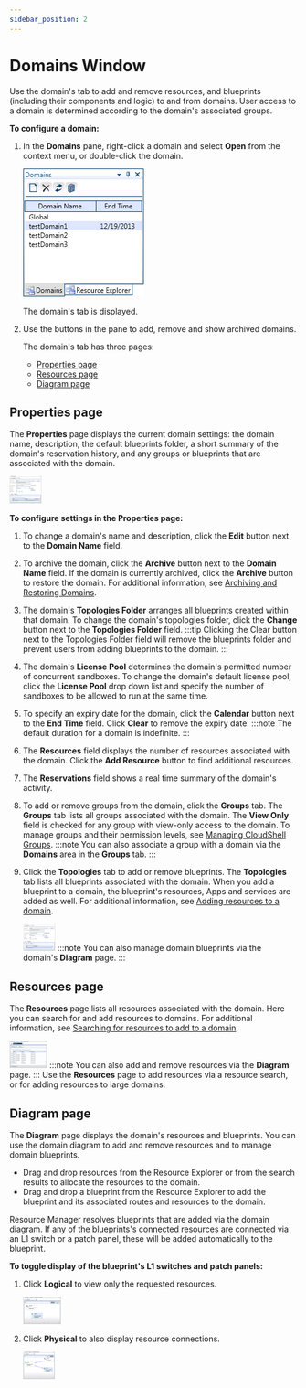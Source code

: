 ```yaml
---
sidebar_position: 2
---
```


# Domains Window

Use the domain's tab to add and remove resources, and blueprints (including their components and logic) to and from domains. User access to a domain is determined according to the domain's associated groups.

**To configure a domain:**

1. In the **Domains** pane, right-click a domain and select **Open** from the context menu, or double-click the domain.
    
    ![](/Images/Admin-Guide/User-Management/The-Domain-window.png)
    
    The domain's tab is displayed.
    
2. Use the buttons in the pane to add, remove and show archived domains.
    
    The domain's tab has three pages:
    
    - [Properties page](https://help.quali.com/Online%20Help/0.0/Portal/Content/Admn/Dmn-Win.htm?Highlight=Domains%20Window#Properties)
    - [Resources page](https://help.quali.com/Online%20Help/0.0/Portal/Content/Admn/Dmn-Win.htm?Highlight=Domains%20Window#Resources)
    - [Diagram page](https://help.quali.com/Online%20Help/0.0/Portal/Content/Admn/Dmn-Win.htm?Highlight=Domains%20Window#Diagram)

## Properties page

The **Properties** page displays the current domain settings: the domain name, description, the default blueprints folder, a short summary of the domain's reservation history, and any groups or blueprints that are associated with the domain.

[![](/Images/Admin-Guide/User-Management/The-Domain-window_1_thumb_0_48.png)](https://help.quali.com/Online%20Help/0.0/Portal/Content/Images/Admin%20Guide/User%20Management/The%20Domain%20window_1.png)

**To configure settings in the Properties page:**

1. To change a domain's name and description, click the **Edit** button next to the **Domain Name** field.
2. To archive the domain, click the **Archive** button next to the **Domain Name** field. If the domain is currently archived, click the **Archive** button to restore the domain. For additional information, see [Archiving and Restoring Domains](https://help.quali.com/Online%20Help/0.0/Portal/Content/Admn/Arcv-n-Rstr-Dmn.htm).
3. The domain's **Topologies Folder** arranges all blueprints created within that domain. To change the domain's topologies folder, click the **Change** button next to the **Topologies Folder** field.
    :::tip
    Clicking the Clear button next to the Topologies Folder field will remove the blueprints folder and prevent users from adding blueprints to the domain.
    :::
4. The domain's **License Pool** determines the domain's permitted number of concurrent sandboxes. To change the domain's default license pool, click the **License Pool** drop down list and specify the number of sandboxes to be allowed to run at the same time.
5. To specify an expiry date for the domain, click the **Calendar** button next to the **End Time** field. Click **Clear** to remove the expiry date.
    :::note
    The default duration for a domain is indefinite.
    :::
6. The **Resources** field displays the number of resources associated with the domain. Click the **Add Resource** button to find additional resources.
7. The **Reservations** field shows a real time summary of the domain's activity.
8. To add or remove groups from the domain, click the **Groups** tab. The **Groups** tab lists all groups associated with the domain. The **View Only** field is checked for any group with view-only access to the domain. To manage groups and their permission levels, see [Managing CloudShell Groups](https://help.quali.com/Online%20Help/0.0/Portal/Content/Admn/Add-Grp.htm).
    :::note
    You can also associate a group with a domain via the **Domains** area in the **Groups** tab.
    :::
9. Click the **Topologies** tab to add or remove blueprints. The **Topologies** tab lists all blueprints associated with the domain. When you add a blueprint to a domain, the blueprint's resources, Apps and services are added as well. For additional information, see [Adding resources to a domain](https://help.quali.com/Online%20Help/0.0/Portal/Content/Admn/Add-dmn-rsrc.htm#Adding).
    
    [![](/Images/Admin-Guide/User-Management/The-Domain-window_2_thumb_0_48.png)](https://help.quali.com/Online%20Help/0.0/Portal/Content/Images/Admin%20Guide/User%20Management/The%20Domain%20window_2.png)
    :::note
    You can also manage domain blueprints via the domain's **Diagram** page.
    :::

## Resources page

The **Resources** page lists all resources associated with the domain. Here you can search for and add resources to domains. For additional information, see [Searching for resources to add to a domain](https://help.quali.com/Online%20Help/0.0/Portal/Content/Admn/Add-dmn-rsrc.htm#Searchin).

[![](/Images/Admin-Guide/User-Management/The-Domain-window_3_thumb_0_48.png)](https://help.quali.com/Online%20Help/0.0/Portal/Content/Images/Admin%20Guide/User%20Management/The%20Domain%20window_3.png)
:::note
You can also add and remove resources via the **Diagram** page.
:::
Use the **Resources** page to add resources via a resource search, or for adding resources to large domains.

## Diagram page

The **Diagram** page displays the domain's resources and blueprints. You can use the domain diagram to add and remove resources and to manage domain blueprints.

- Drag and drop resources from the Resource Explorer or from the search results to allocate the resources to the domain.
- Drag and drop a blueprint from the Resource Explorer to add the blueprint and its associated routes and resources to the domain.

Resource Manager resolves blueprints that are added via the domain diagram. If any of the blueprints's connected resources are connected via an L1 switch or a patch panel, these will be added automatically to the blueprint.

**To toggle display of the blueprint's L1 switches and patch panels:**

1. Click **Logical** to view only the requested resources.
    
    [![](/Images/Admin-Guide/User-Management/The-Domain-window_4_thumb_0_48.png)](https://help.quali.com/Online%20Help/0.0/Portal/Content/Images/Admin%20Guide/User%20Management/The%20Domain%20window_4.png)
    
2. Click **Physical** to also display resource connections.
    
    [![](/Images/Admin-Guide/User-Management/The-Domain-window_5_thumb_0_48.png)](https://help.quali.com/Online%20Help/0.0/Portal/Content/Images/Admin%20Guide/User%20Management/The%20Domain%20window_5.png)
